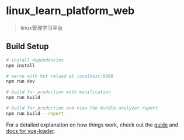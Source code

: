 <!--
 * @author: 殷鹏飞
 * @Date: 2019-12-25 18:29:31
 * @information: 
 -->
# linux_learn_platform_web

> linux管理学习平台

## Build Setup

``` bash
# install dependencies
npm install

# serve with hot reload at localhost:8080
npm run dev

# build for production with minification
npm run build

# build for production and view the bundle analyzer report
npm run build --report
```

For a detailed explanation on how things work, check out the [guide](http://vuejs-templates.github.io/webpack/) and [docs for vue-loader](http://vuejs.github.io/vue-loader).
